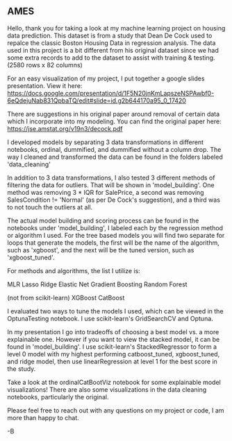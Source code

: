 ## AMES 

Hello, thank you for taking a look at my machine learning project on housing data prediction. This dataset is from a study that Dean De Cock used to repalce the classic Boston Housing Data in regression analysis. The data used in this project is a bit different from his original dataset since we had some extra records to add to the dataset to assist with training & testing. (2580 rows x 82 columns)

For an easy visualization of my project, I put together a google slides presentation. View it here: https://docs.google.com/presentation/d/1F5N20jnKmLapszeNSPAwbf0-6eQdejuNab831QpbaTQ/edit#slide=id.g2b644170a95_0_17420

There are suggestions in his original paper around removal of certain data which I incorporate into my modeling.
You can find the original paper here: https://jse.amstat.org/v19n3/decock.pdf

I developed models by separating 3 data transformations in different notebooks, ordinal, dummified, and dummified without a column drop. The way I cleaned and transformed the data can be found in the folders labeled 'data_cleaning'

In addition to 3 data transformations, I also tested 3 different methods of filtering the data for outliers. That will be shown in 'model_building'. One method was removing 3 * IQR for SalePrice, a second was removing SalesCondition != 'Normal' (as per De Cock's suggestion), and a third was to not touch the outliers at all.

The actual model building and scoring process can be found in the notebooks under 'model_building', I labeled each by the regression method or algorithm I used. For the tree based models you will find two separate for loops that generate the models, the first will be the name of the algorithm, such as 'xgboost', and the next will be the tuned version, such as 'xgboost_tuned'. 

For methods and algorithms, the list I utilize is: 

MLR
Lasso
Ridge
Elastic Net
Gradient Boosting 
Random Forest

(not from scikit-learn)
XGBoost 
CatBoost

I evaluated two ways to tune the models I used, which can be viewed in the OptunaTesting notebook. I use scikit-learn's GridSearchCV and Optuna.

In my presentation I go into tradeoffs of choosing a best model vs. a more explainable one. However if you want to view the stacked model, it can be found in 'model_building'. I use scikit-learn's StackedRegressor to form a level 0 model with my highest performing catboost_tuned, xgboost_tuned, and ridge model, then use linearRegression at level 1 for the best score in the study. 

Take a look at the ordinalCatBootViz notebook for some explainable model visualizations! There are also some visualizations in the data cleaning notebooks, particularly the original.

Please feel free to reach out with any questions on my project or code, I am more than happy to chat. 

-B
